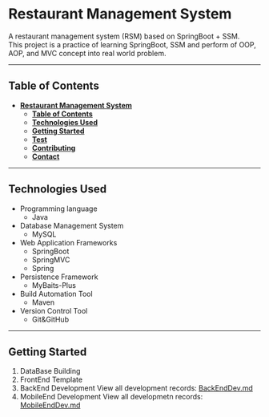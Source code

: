 # Restaurant Management System
A restaurant management system (RSM) based on SpringBoot + SSM.  
This project is a practice of learning SpringBoot, SSM
and perform of OOP, AOP, and MVC concept into real world problem.

---
## Table of Contents
- **[Restaurant Management System](#restaurant-management-system)**
    - **[Table of Contents](#table-of-contents)**
    - **[Technologies Used](#technologies-used)**
    - **[Getting Started](#getting-started)**
    - **[Test]()**
    - **[Contributing]()**
    - **[Contact]()**

---
## Technologies Used
- Programming language
  - Java
- Database Management System
  - MySQL
- Web Application Frameworks
  - SpringBoot
  - SpringMVC
  - Spring
- Persistence Framework
  - MyBaits-Plus
- Build Automation Tool
  - Maven
- Version Control Tool
  - Git&GitHub


---
## Getting Started
1. DataBase Building
2. FrontEnd Template
3. BackEnd Development
View all development records: [BackEndDev.md](Note/1_BackEndDev.md)
4. MobileEnd Development
View all developmetn records: [MobileEndDev.md](Note/2_MobileEndDev.md)

